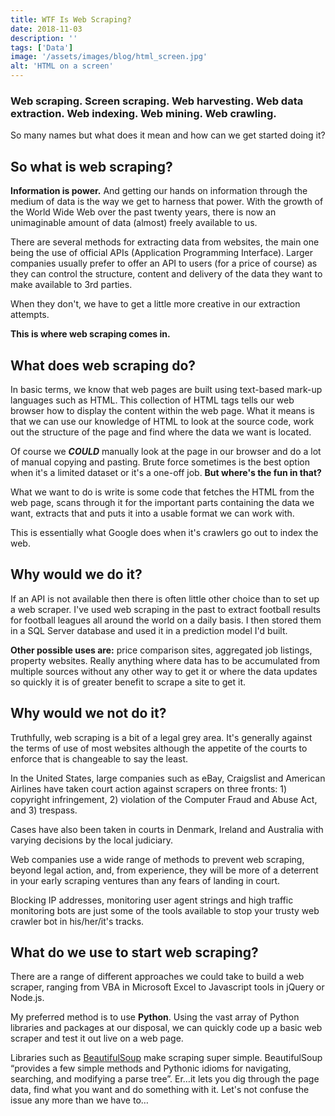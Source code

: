 ```yaml
---
title: WTF Is Web Scraping?
date: 2018-11-03
description: ''
tags: ['Data']
image: '/assets/images/blog/html_screen.jpg'
alt: 'HTML on a screen'
---
```

### Web scraping. Screen scraping. Web harvesting. Web data extraction. Web indexing. Web mining. Web crawling.

So many names but what does it mean and how can we get started doing it?

## So what is web scraping?

**Information is power.** And getting our hands on information through the medium of data is the way we get to harness that power. With the growth of the World Wide Web over the past twenty years, there is now an unimaginable amount of data (almost) freely available to us.

There are several methods for extracting data from websites, the main one being the use of official APIs (Application Programming Interface). Larger companies usually prefer to offer an API to users (for a price of course) as they can control the structure, content and delivery of the data they want to make available to 3rd parties.

When they don't, we have to get a little more creative in our extraction attempts.

**This is where web scraping comes in.**

## What does web scraping do?

In basic terms, we know that web pages are built using text-based mark-up languages such as HTML. This collection of HTML tags tells our web browser how to display the content within the web page. What it means is that we can use our knowledge of HTML to look at the source code, work out the structure of the page and find where the data we want is located.

Of course we _**COULD**_ manually look at the page in our browser and do a lot of manual copying and pasting. Brute force sometimes is the best option when it's a limited dataset or it's a one-off job. **But where's the fun in that?**

What we want to do is write is some code that fetches the HTML from the web page, scans through it for the important parts containing the data we want, extracts that and puts it into a usable format we can work with.

This is essentially what Google does when it's crawlers go out to index the web.

## Why would we do it?

If an API is not available then there is often little other choice than to set up a web scraper. I've used web scraping in the past to extract football results for football leagues all around the world on a daily basis. I then stored them in a SQL Server database and used it in a prediction model I'd built.

**Other possible uses are:** price comparison sites, aggregated job listings, property websites. Really anything where data has to be accumulated from multiple sources without any other way to get it or where the data updates so quickly it is of greater benefit to scrape a site to get it.

## Why would we not do it?

Truthfully, web scraping is a bit of a legal grey area. It's generally against the terms of use of most websites although the appetite of the courts to enforce that is changeable to say the least.

In the United States, large companies such as eBay, Craigslist and American Airlines have taken court action against scrapers on three fronts: 1) copyright infringement, 2) violation of the Computer Fraud and Abuse Act, and 3) trespass.

Cases have also been taken in courts in Denmark, Ireland and Australia with varying decisions by the local judiciary.

Web companies use a wide range of methods to prevent web scraping, beyond legal action, and, from experience, they will be more of a deterrent in your early scraping ventures than any fears of landing in court.

Blocking IP addresses, monitoring user agent strings and high traffic monitoring bots are just some of the tools available to stop your trusty web crawler bot in his/her/it's tracks.

## What do we use to start web scraping?

There are a range of different approaches we could take to build a web scraper, ranging from VBA in Microsoft Excel to Javascript tools in jQuery or Node.js.

My preferred method is to use **Python**. Using the vast array of Python libraries and packages at our disposal, we can quickly code up a basic web scraper and test it out live on a web page.

Libraries such as [BeautifulSoup](https://www.crummy.com/software/BeautifulSoup/doc) make scraping super simple. BeautifulSoup “provides a few simple methods and Pythonic idioms for navigating, searching, and modifying a parse tree”. Er&#8230;it lets you dig through the page data, find what you want and do something with it. Let's not confuse the issue any more than we have to&#8230;